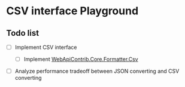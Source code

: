 # CSV interface Playground

## Todo list

- [ ] Implement CSV interface
  - [ ]  Implement [WebApiContrib.Core.Formatter.Csv](https://github.com/WebApiContrib/WebAPIContrib.Core/tree/master/src/WebApiContrib.Core.Formatter.Csv)
- [ ] Analyze performance tradeoff between JSON converting and CSV converting


